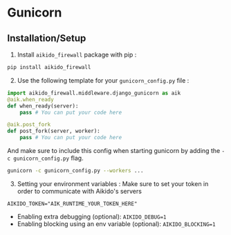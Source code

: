 # Gunicorn
## Installation/Setup
1. Install `aikido_firewall` package with pip :
```sh
pip install aikido_firewall
```

2. Use the following template for your `gunicorn_config.py` file :
```python
import aikido_firewall.middleware.django_gunicorn as aik
@aik.when_ready
def when_ready(server):
    pass # You can put your code here

@aik.post_fork
def post_fork(server, worker):
    pass # You can put your code here
```
And make sure to include this config when starting gunicorn by adding the `-c gunicorn_config.py` flag.
```sh
gunicorn -c gunicorn_config.py --workers ...
```

3. Setting your environment variables :
Make sure to set your token in order to communicate with Aikido's servers
```env
AIKIDO_TOKEN="AIK_RUNTIME_YOUR_TOKEN_HERE"
```

- Enabling extra debugging (optional): ```AIKIDO_DEBUG=1```
- Enabling blocking using an env variable (optional): ```AIKIDO_BLOCKING=1```

